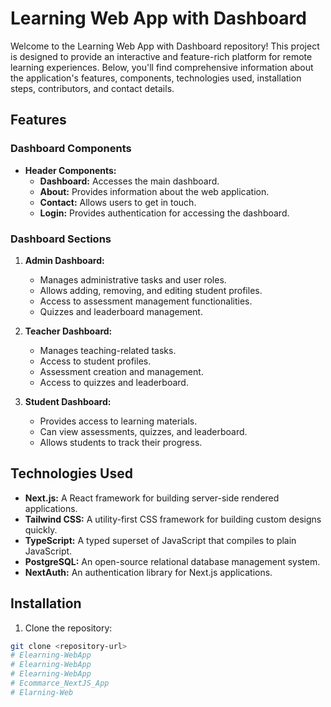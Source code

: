 # Learning Web App with Dashboard

Welcome to the Learning Web App with Dashboard repository! This project is designed to provide an interactive and feature-rich platform for remote learning experiences. Below, you'll find comprehensive information about the application's features, components, technologies used, installation steps, contributors, and contact details.

## Features

### Dashboard Components
- **Header Components:**
  - **Dashboard:** Accesses the main dashboard.
  - **About:** Provides information about the web application.
  - **Contact:** Allows users to get in touch.
  - **Login:** Provides authentication for accessing the dashboard.

### Dashboard Sections
1. **Admin Dashboard:**
   - Manages administrative tasks and user roles.
   - Allows adding, removing, and editing student profiles.
   - Access to assessment management functionalities.
   - Quizzes and leaderboard management.

2. **Teacher Dashboard:**
   - Manages teaching-related tasks.
   - Access to student profiles.
   - Assessment creation and management.
   - Access to quizzes and leaderboard.

3. **Student Dashboard:**
   - Provides access to learning materials.
   - Can view assessments, quizzes, and leaderboard.
   - Allows students to track their progress.

## Technologies Used
- **Next.js:** A React framework for building server-side rendered applications.
- **Tailwind CSS:** A utility-first CSS framework for building custom designs quickly.
- **TypeScript:** A typed superset of JavaScript that compiles to plain JavaScript.
- **PostgreSQL:** An open-source relational database management system.
- **NextAuth:** An authentication library for Next.js applications.

## Installation

1. Clone the repository:

```bash
git clone <repository-url>
# Elearning-WebApp
# Elearning-WebApp
# Elearning-WebApp
# Ecommarce_NextJS_App
# Elarning-Web
